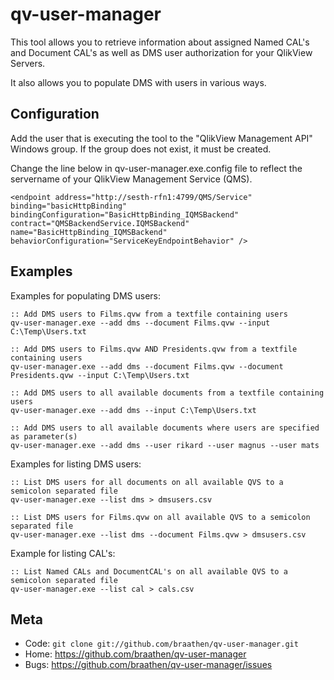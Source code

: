 qv-user-manager
===============

This tool allows you to retrieve information about assigned Named CAL's and Document CAL's as well as DMS user authorization for your QlikView Servers.

It also allows you to populate DMS with users in various ways.

Configuration
-------------

Add the user that is executing the tool to the "QlikView Management API" Windows group. If the group does not exist, it must be created.

Change the line below in qv-user-manager.exe.config file to reflect the servername of your QlikView Management Service (QMS).

 	<endpoint address="http://sesth-rfn1:4799/QMS/Service" binding="basicHttpBinding"
 	bindingConfiguration="BasicHttpBinding_IQMSBackend" contract="QMSBackendService.IQMSBackend"
 	name="BasicHttpBinding_IQMSBackend" behaviorConfiguration="ServiceKeyEndpointBehavior" />

Examples
--------

Examples for populating DMS users:

	:: Add DMS users to Films.qvw from a textfile containing users
	qv-user-manager.exe --add dms --document Films.qvw --input C:\Temp\Users.txt

	:: Add DMS users to Films.qvw AND Presidents.qvw from a textfile containing users
	qv-user-manager.exe --add dms --document Films.qvw --document Presidents.qvw --input C:\Temp\Users.txt

	:: Add DMS users to all available documents from a textfile containing users
	qv-user-manager.exe --add dms --input C:\Temp\Users.txt

	:: Add DMS users to all available documents where users are specified as parameter(s)
	qv-user-manager.exe --add dms --user rikard --user magnus --user mats


Examples for listing DMS users:

	:: List DMS users for all documents on all available QVS to a semicolon separated file
	qv-user-manager.exe --list dms > dmsusers.csv

	:: List DMS users for Films.qvw on all available QVS to a semicolon separated file
	qv-user-manager.exe --list dms --document Films.qvw > dmsusers.csv


Example for listing CAL's:

	:: List Named CALs and DocumentCAL's on all available QVS to a semicolon separated file
	qv-user-manager.exe --list cal > cals.csv

Meta
----

* Code: `git clone git://github.com/braathen/qv-user-manager.git`
* Home: <https://github.com/braathen/qv-user-manager>
* Bugs: <https://github.com/braathen/qv-user-manager/issues>
